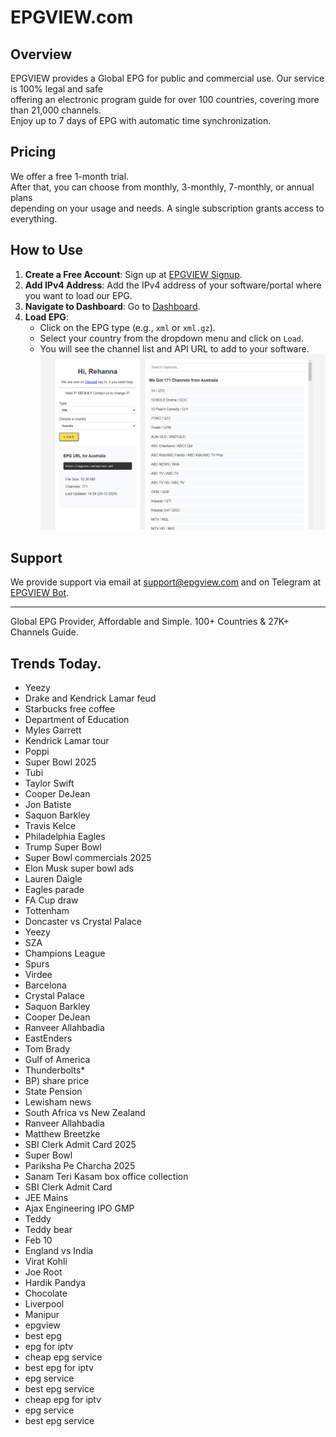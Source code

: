 # EPGVIEW.com



## Overview
EPGVIEW provides a Global EPG for public and commercial use. Our service is 100% legal and safe\
offering an electronic program guide for over 100 countries, covering more than 21,000 channels.\
Enjoy up to 7 days of EPG with automatic time synchronization.

## Pricing
We offer a free 1-month trial. \
After that, you can choose from monthly, 3-monthly, 7-monthly, or annual plans \
depending on your usage and needs. A single subscription grants access to everything.

## How to Use
1. **Create a Free Account**: Sign up at [EPGVIEW Signup](https://epgview.com/signup.php).
2. **Add IPv4 Address**: Add the IPv4 address of your software/portal where you want to load our EPG.
3. **Navigate to Dashboard**: Go to [Dashboard](https://epgview.com/dashboard.php).
4. **Load EPG**:
   - Click on the EPG type (e.g., `xml` or `xml.gz`).
   - Select your country from the dropdown menu and click on `Load`.
   - You will see the channel list and API URL to add to your software.
![EPGVIEW](img/dashboard.png)
## Support
We provide support via email at [support@epgview.com](mailto:support@epgview.com) and on Telegram at [EPGVIEW Bot](https://t.me/epgview_bot).

---

Global EPG Provider, Affordable and Simple. 100+ Countries & 27K+ Channels Guide.

## Trends Today.

- Yeezy
- Drake and Kendrick Lamar feud
- Starbucks free coffee
- Department of Education
- Myles Garrett
- Kendrick Lamar tour
- Poppi
- Super Bowl 2025
- Tubi
- Taylor Swift
- Cooper DeJean
- Jon Batiste
- Saquon Barkley
- Travis Kelce
- Philadelphia Eagles
- Trump Super Bowl
- Super Bowl commercials 2025
- Elon Musk super bowl ads
- Lauren Daigle
- Eagles parade
- FA Cup draw
- Tottenham
- Doncaster vs Crystal Palace
- Yeezy
- SZA
- Champions League
- Spurs
- Virdee
- Barcelona
- Crystal Palace
- Saquon Barkley
- Cooper DeJean
- Ranveer Allahbadia
- EastEnders
- Tom Brady
- Gulf of America
- Thunderbolts*
- BP) share price
- State Pension
- Lewisham news
- South Africa vs New Zealand
- Ranveer Allahbadia
- Matthew Breetzke
- SBI Clerk Admit Card 2025
- Super Bowl
- Pariksha Pe Charcha 2025
- Sanam Teri Kasam box office collection
- SBI Clerk Admit Card
- JEE Mains
- Ajax Engineering IPO GMP
- Teddy
- Teddy bear
- Feb 10
- England vs India
- Virat Kohli
- Joe Root
- Hardik Pandya
- Chocolate
- Liverpool
- Manipur
- epgview
- best epg
- epg for iptv
- cheap epg service
- best epg for iptv
- epg service
- best epg service
- cheap epg for iptv
- epg service
- best epg service
